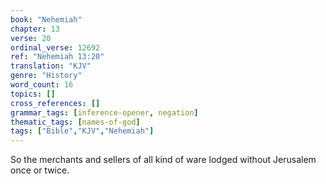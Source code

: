 ```yaml
---
book: "Nehemiah"
chapter: 13
verse: 20
ordinal_verse: 12692
ref: "Nehemiah 13:20"
translation: "KJV"
genre: "History"
word_count: 16
topics: []
cross_references: []
grammar_tags: [inference-opener, negation]
thematic_tags: [names-of-god]
tags: ["Bible","KJV","Nehemiah"]
---
```

So the merchants and sellers of all kind of ware lodged without Jerusalem once or twice.
